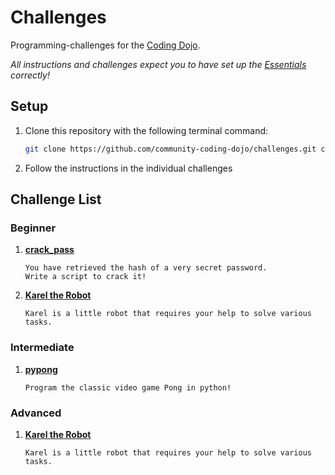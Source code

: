 # Challenges

Programming-challenges for the [Coding Dojo][1].

*All instructions and challenges expect you to have set up the [Essentials][2] correctly!*

## Setup

1. Clone this repository with the following terminal command:
      ```sh
      git clone https://github.com/community-coding-dojo/challenges.git coding_dojo_challenges
      ```

2. Follow the instructions in the individual challenges

## Challenge List

### Beginner
1. [**crack_pass**][3]

       You have retrieved the hash of a very secret password.
       Write a script to crack it!

2. [**Karel the Robot**][4]
        
       Karel is a little robot that requires your help to solve various tasks.

### Intermediate
1. [**pypong**][5]
   
       Program the classic video game Pong in python!

### Advanced

1. [**Karel the Robot**][6]
        
       Karel is a little robot that requires your help to solve various tasks.


[1]: https://github.com/community-coding-dojo
[2]: docs/Essentials.md
[3]: beginner/crack_pass/README.md
[4]: beginner/karel/README.md
[5]: intermediate/pypong/README.md
[6]: advanced/karel/README.md